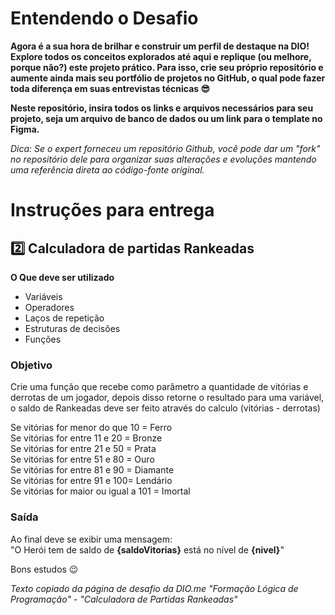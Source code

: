 # Entendendo o Desafio
 
**Agora é a sua hora de brilhar e construir um perfil de destaque na DIO! Explore todos os conceitos explorados até aqui e replique (ou melhore, porque não?) este projeto prático. Para isso, crie seu próprio repositório e aumente ainda mais seu portfólio de projetos no GitHub, o qual pode fazer toda diferença em suas entrevistas técnicas 😎**
 
**Neste repositório, insira todos os links e arquivos necessários para seu projeto, seja um arquivo de banco de dados ou um link para o template no Figma.**
 
_Dica: Se o expert forneceu um repositório Github, você pode dar um "fork" no repositório dele para organizar suas alterações e evoluções mantendo uma referência direta ao código-fonte original._
 
# Instruções para entrega
## 2️⃣ Calculadora de partidas Rankeadas

**O Que deve ser utilizado**

- Variáveis  
- Operadores  
- Laços de repetição  
- Estruturas de decisões  
- Funções  

### Objetivo

Crie uma função que recebe como parâmetro a quantidade de vitórias e derrotas de um jogador,
depois disso retorne o resultado para uma variável, o saldo de Rankeadas deve ser feito através do calculo (vitórias - derrotas)

Se vitórias for menor do que 10 = Ferro  
Se vitórias for entre 11 e 20 = Bronze  
Se vitórias for entre 21 e 50 = Prata  
Se vitórias for entre 51 e 80 = Ouro  
Se vitórias for entre 81 e 90 = Diamante  
Se vitórias for entre 91 e 100= Lendário  
Se vitórias for maior ou igual a 101 = Imortal  

### Saída

Ao final deve se exibir uma mensagem:  
"O Herói tem de saldo de **{saldoVitorias}** está no nível de **{nivel}**"  

Bons estudos 😉  

_Texto copiado da página de desafio da DIO.me "Formação Lógica de Programação" - "Calculadora de Partidas Rankeadas"_  
